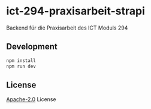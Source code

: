 # ict-294-praxisarbeit-strapi

Backend für die Praxisarbeit des ICT Moduls 294

## Development

```bash
npm install
npm run dev
```

## License

[Apache-2.0](https://github.com/fokklz/ict-294-praxisarbeit-strapi/blob/main/LICENSE) License
